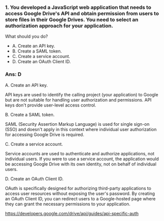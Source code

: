 ### 1. You developed a JavaScript web application that needs to access Google Drive's API and obtain permission from users to store files in their Google Drives. You need to select an authorization approach for your application.

What should you do?

- A. Create an API key.
- B. Create a SAML token.
- C. Create a service account.
- D. Create an OAuth Client ID.

### Ans: D


A. Create an API key.

API keys are used to identify the calling project (your application) to Google but are not suitable for handling user authorization and permissions. API keys don't provide user-level access control.

B. Create a SAML token.

SAML (Security Assertion Markup Language) is used for single sign-on (SSO) and doesn't apply in this context where individual user authorization for accessing Google Drive is required.

C. Create a service account.

Service accounts are used to authenticate and authorize applications, not individual users. If you were to use a service account, the application would be accessing Google Drive with its own identity, not on behalf of individual users.

D. Create an OAuth Client ID.

OAuth is specifically designed for authorizing third-party applications to access user resources without exposing the user's password. By creating an OAuth Client ID, you can redirect users to a Google-hosted page where they can grant the necessary permissions to your application.

https://developers.google.com/drive/api/guides/api-specific-auth

